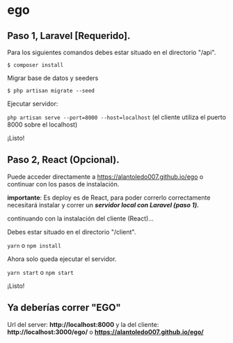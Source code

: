 # ego

## Paso 1, Laravel [Requerido].

Para los siguientes comandos debes estar situado en el directorio "/api".

`$ composer install`

Migrar base de datos y seeders

`$ php artisan migrate --seed`

Ejecutar servidor:

`php artisan serve --port=8000 --host=localhost` (el cliente utiliza el puerto 8000 sobre el localhost)

¡Listo!

## Paso 2, React (Opcional).

Puede acceder directamente a https://alantoledo007.github.io/ego o continuar con los pasos de instalación.

**importante**: Es deploy es de React, para poder correrlo correctamente necesitará instalar y correr un ***servidor local con Laravel (paso 1).***

continuando con la instalación del cliente (React)...

Debes estar situado en el directorio "/client".

`yarn` o `npm install`

Ahora solo queda ejecutar el servidor.

`yarn start` o `npm start`

¡Listo!

## Ya deberías correr "EGO"

Url del server: **http://localhost:8000**
y la del cliente: **http://localhost:3000/ego/** o **https://alantoledo007.github.io/ego/**



